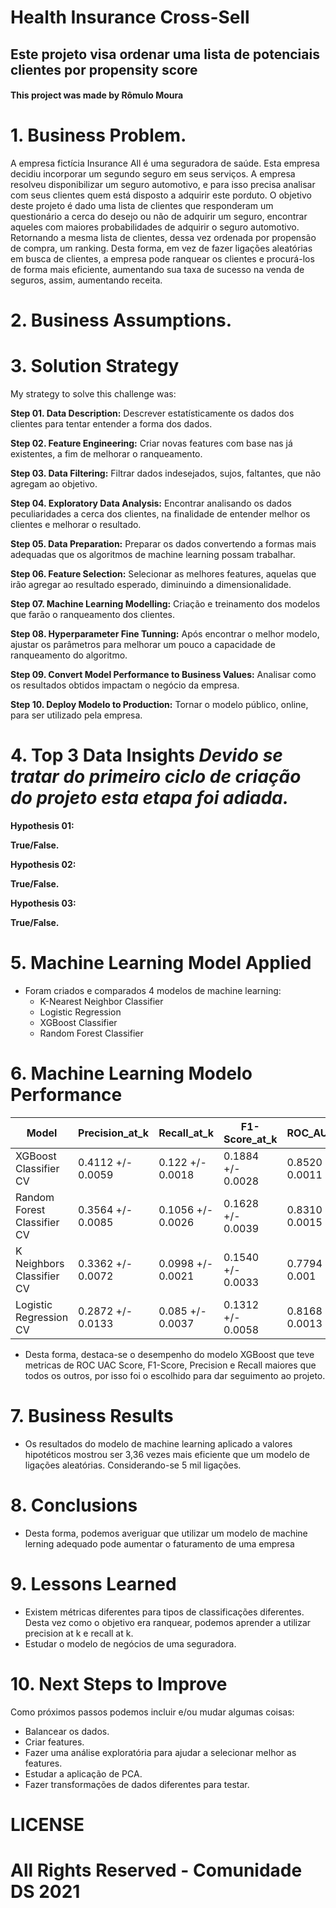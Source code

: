 # Health Insurance Cross-Sell

## Este projeto visa ordenar uma lista de potenciais clientes por propensity score

#### This project was made by Rômulo Moura

# 1. Business Problem.
A empresa fictícia Insurance All é uma seguradora de saúde. Esta empresa decidiu incorporar um segundo seguro em seus serviços. A empresa resolveu disponibilizar
um seguro automotivo, e para isso precisa analisar com seus clientes quem está disposto a adquirir este porduto. O objetivo deste projeto é dado uma lista de clientes
que responderam um questionário a cerca do desejo ou não de adquirir um seguro, encontrar aqueles com maiores probabilidades de adquirir o seguro automotivo. Retornando a mesma lista de clientes, dessa vez ordenada por propensão de compra, um ranking. Desta forma, em vez de fazer ligações aleatórias em busca de clientes, a empresa pode ranquear os clientes e procurá-los de forma mais eficiente, aumentando sua taxa de sucesso na venda de seguros, assim, aumentando receita.

# 2. Business Assumptions.

# 3. Solution Strategy

My strategy to solve this challenge was:

**Step 01. Data Description:** Descrever estatísticamente os dados dos clientes para tentar entender a forma dos dados.

**Step 02. Feature Engineering:** Criar novas features com base nas já existentes, a fim de melhorar o ranqueamento.

**Step 03. Data Filtering:** Filtrar dados indesejados, sujos, faltantes, que não agregam ao objetivo.

**Step 04. Exploratory Data Analysis:** Encontrar analisando os dados peculiaridades a cerca dos clientes, na finalidade de entender melhor os clientes e melhorar o resultado.

**Step 05. Data Preparation:** Preparar os dados convertendo a formas mais adequadas que os algoritmos de machine learning possam trabalhar.

**Step 06. Feature Selection:** Selecionar as melhores features, aquelas que irão agregar ao resultado esperado, diminuindo a dimensionalidade.

**Step 07. Machine Learning Modelling:** Criação e treinamento dos modelos que farão o ranqueamento dos clientes.

**Step 08. Hyperparameter Fine Tunning:** Após encontrar o melhor modelo, ajustar os parâmetros para melhorar um pouco a capacidade de ranqueamento do algoritmo.

**Step 09. Convert Model Performance to Business Values:** Analisar como os resultados obtidos impactam o negócio da empresa.

**Step 10. Deploy Modelo to Production:** Tornar o modelo público, online, para ser utilizado pela empresa.

# 4. Top 3 Data Insights *Devido se tratar do primeiro ciclo de criação do projeto esta etapa foi adiada.*

**Hypothesis 01:**

**True/False.**

**Hypothesis 02:**

**True/False.**

**Hypothesis 03:**

**True/False.**

# 5. Machine Learning Model Applied
 - Foram criados e comparados 4 modelos de machine learning:
    - K-Nearest Neighbor Classifier
    - Logistic Regression
    - XGBoost Classifier
    - Random Forest Classifier

# 6. Machine Learning Modelo Performance

|            Model	            |     Precision_at_k  |     Recall_at_k   |   F1-Score_at_k	  |  ROC_AUC_Score    |
| ------------------------------|---------------------|-------------------|-------------------|------------------ |
|   XGBoost Classifier CV	    |  0.4112 +/- 0.0059  |	0.122 +/- 0.0018  |	0.1884 +/- 0.0028 |	0.8520 +/- 0.0011 |
|	Random Forest Classifier CV |	0.3564 +/- 0.0085 |	0.1056 +/- 0.0026 |	0.1628 +/- 0.0039 |	0.8310 +/- 0.0015 |
|	K Neighbors Classifier CV   |	0.3362 +/- 0.0072 |	0.0998 +/- 0.0021 |	0.1540 +/- 0.0033 |	0.7794 +/- 0.001  |
|	Logistic Regression CV	    | 0.2872 +/- 0.0133   |	0.085 +/- 0.0037  |	0.1312 +/- 0.0058 |	0.8168 +/- 0.0013 |

- Desta forma, destaca-se o desempenho do modelo XGBoost que teve metricas de ROC UAC Score, F1-Score, Precision e Recall maiores que todos os outros, por isso foi o escolhido para dar seguimento ao projeto.

# 7. Business Results
- Os resultados do modelo de machine learning aplicado a valores hipotéticos mostrou ser 3,36 vezes mais eficiente que um modelo de ligações aleatórias. Considerando-se 5 mil ligações.

# 8. Conclusions
- Desta forma, podemos averiguar que utilizar um modelo de machine lerning adequado pode aumentar o faturamento de uma empresa

# 9. Lessons Learned
- Existem métricas diferentes para tipos de classificações diferentes. Desta vez como o objetivo era ranquear, podemos aprender a utilizar precision at k e recall at k.
- Estudar o modelo de negócios de uma seguradora.

# 10. Next Steps to Improve
Como próximos passos podemos incluir e/ou mudar algumas coisas:
- Balancear os dados.
- Criar features.
- Fazer uma análise exploratória para ajudar a selecionar melhor as features.
- Estudar a aplicação de PCA.
- Fazer transformações de dados diferentes para testar.

# LICENSE

# All Rights Reserved - Comunidade DS 2021











